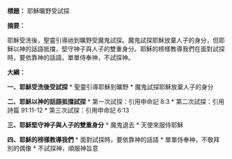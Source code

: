 **標題：** 耶穌曠野受試探

**摘要：**

耶穌受洗後，聖靈引導祂到曠野受魔鬼試探。魔鬼試探耶穌放棄人子的身分，但耶穌以神的話語抵擋，堅守神子與人子的雙重身分。耶穌的榜樣教導我們在面對試探時，要依靠神的話語，單單侍奉神，不試探神。

**大綱：**

**一、耶穌受洗後受試探**
    * 聖靈引導耶穌到曠野
    * 魔鬼試探耶穌放棄人子的身分

**二、耶穌以神的話語抵擋試探**
    * 第一次試探：引用申命記 8:3
    * 第二次試探：引用詩篇 91:11-12
    * 第三次試探：引用申命記 6:13

**三、耶穌堅守神子與人子的雙重身分**
    * 魔鬼退去
    * 天使來服侍耶穌

**四、耶穌的榜樣教導我們**
    * 面對試探時，要依靠神的話語
    * 單單侍奉神，不敬拜別的偶像
    * 不試探神，順服神旨意